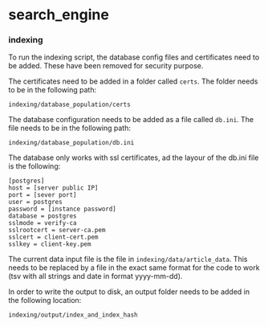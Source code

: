# search_engine

### indexing
To run the indexing script, the database config files and certificates need to be added. These have been removed for security purpose.

The certificates need to be added in a folder called ```certs```. The folder needs to be in the following path:

```indexing/database_population/certs```

The database configuration needs to be added as a file called ```db.ini```. The file needs to be in the following path:

```indexing/database_population/db.ini```

The database only works with ssl certificates, ad the layour of the db.ini file is the following:

```
[postgres]
host = [server public IP]
port = [sever port]
user = postgres
password = [instance password]
database = postgres
sslmode = verify-ca
sslrootcert = server-ca.pem
sslcert = client-cert.pem
sslkey = client-key.pem
```

The current data input file is the file in ```indexing/data/article_data```. This needs to be replaced by a file in the exact same format for the code to work (tsv with all strings and date in format yyyy-mm-dd).

In order to write the output to disk, an output folder needs to be added in the following location:

```indexing/output/index_and_index_hash```
